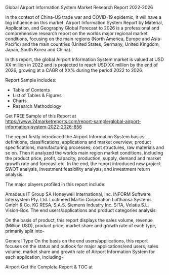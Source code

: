 Global Airport Information System Market Research Report 2022-2026

In the context of China-US trade war and COVID-19 epidemic, it will have a big influence on this market. Airport Information System Report by Material, Application, and Geography Global Forecast to 2026 is a professional and comprehensive research report on the worlds major regional market conditions, focusing on the main regions (North America, Europe and Asia-Pacific) and the main countries (United States, Germany, United Kingdom, Japan, South Korea and China).

In this report, the global Airport Information System market is valued at USD XX million in 2022 and is projected to reach USD XX million by the end of 2026, growing at a CAGR of XX% during the period 2022 to 2026.

Report Sample includes:
- Table of Contents
- List of Tables & Figures
- Charts
- Research Methodology

Get FREE Sample of this Report at https://www.24marketreports.com/report-sample/global-airport-information-system-2022-2026-856

The report firstly introduced the Airport Information System basics: definitions, classifications, applications and market overview; product specifications; manufacturing processes; cost structures, raw materials and so on. Then it analyzed the worlds main region market conditions, including the product price, profit, capacity, production, supply, demand and market growth rate and forecast etc. In the end, the report introduced new project SWOT analysis, investment feasibility analysis, and investment return analysis.

The major players profiled in this report include:

Amadeus IT Group SA
Honeywell International, Inc.
INFORM Software
Intersystem Pty. Ltd.
Lockheed Martin Corporation
Lufthansa Systems GmbH & Co. KG
RESA, S.A.S.
Siemens Industry Inc.
SITA,
Velatia
S.L.
Vision-Box.
The end users/applications and product categories analysis:

On the basis of product, this report displays the sales volume, revenue (Million USD), product price, market share and growth rate of each type, primarily split into-

General Type
On the basis on the end users/applications, this report focuses on the status and outlook for major applications/end users, sales volume, market share and growth rate of Airport Information System for each application, including-

Airport
Get the Complete Report & TOC at 
